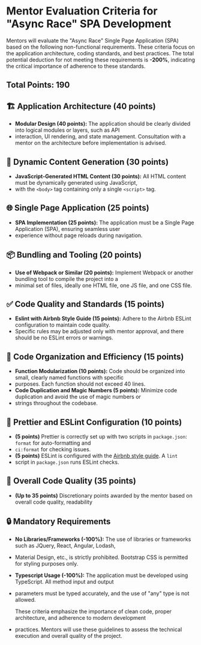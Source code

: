 # Mentor Evaluation Criteria for "Async Race" SPA Development

Mentors will evaluate the "Async Race" Single Page Application (SPA) based on the following non-functional requirements. 
These criteria focus on the application architecture, coding standards, and best practices. The total potential deduction 
for not meeting these requirements is **-200%**, indicating the critical importance of adherence to these standards.

## Total Points: 190

## 🏗️ Application Architecture (40 points)

- **Modular Design (40 points):** The application should be clearly divided into logical modules or layers, such as API
- interaction, UI rendering, and state management. Consultation with a mentor on the architecture before implementation is advised.

## 📜 Dynamic Content Generation (30 points)

- **JavaScript-Generated HTML Content (30 points):** All HTML content must be dynamically generated using JavaScript, 
- with the `<body>` tag containing only a single `<script>` tag.

## 🌐 Single Page Application (25 points)

- **SPA Implementation (25 points):** The application must be a Single Page Application (SPA), ensuring seamless user 
- experience without page reloads during navigation.

## 📦 Bundling and Tooling (20 points)

- **Use of Webpack or Similar (20 points):** Implement Webpack or another bundling tool to compile the project into a 
- minimal set of files, ideally one HTML file, one JS file, and one CSS file.

## ✅ Code Quality and Standards (15 points)

- **Eslint with Airbnb Style Guide (15 points):** Adhere to the Airbnb ESLint configuration to maintain code quality. 
- Specific rules may be adjusted only with mentor approval, and there should be no ESLint errors or warnings.

## 📏 Code Organization and Efficiency (15 points)

- **Function Modularization (10 points):** Code should be organized into small, clearly named functions with specific 
- purposes. Each function should not exceed 40 lines.
- **Code Duplication and Magic Numbers (5 points):** Minimize code duplication and avoid the use of magic numbers or
- strings throughout the codebase.

## 🎨 Prettier and ESLint Configuration (10 points)

- **(5 points)** Prettier is correctly set up with two scripts in `package.json`: `format` for auto-formatting and 
- `ci:format` for checking issues.
- **(5 points)** ESLint is configured with the [Airbnb style guide](https://github.com/airbnb/javascript). A `lint` 
- script in `package.json` runs ESLint checks.

## 🌟 Overall Code Quality (35 points)

- **(Up to 35 points)** Discretionary points awarded by the mentor based on overall code quality, readability

## 🔒 Mandatory Requirements

- **No Libraries/Frameworks (-100%):** The use of libraries or frameworks such as JQuery, React, Angular, Lodash,
- Material Design, etc., is strictly prohibited. Bootstrap CSS is permitted for styling purposes only.
- **Typescript Usage (-100%):** The application must be developed using TypeScript. All method input and output 
- parameters must be typed accurately, and the use of "any" type is not allowed.

  These criteria emphasize the importance of clean code, proper architecture, and adherence to modern development 
- practices. Mentors will use these guidelines to assess the technical execution and overall quality of the project.
